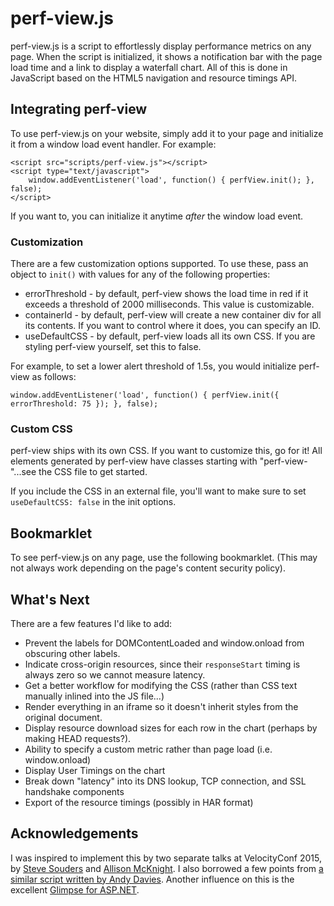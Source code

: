 # perf-view.js

perf-view.js is a script to effortlessly display performance metrics on any page.  When the script is initialized, it shows a notification bar with the page load time and a link to display a waterfall chart.  All of this is done in JavaScript based on the HTML5 navigation and resource timings API. 

## Integrating perf-view
To use perf-view.js on your website, simply add it to your page and initialize it from a window load event handler.  For example:

	<script src="scripts/perf-view.js"></script>
	<script type="text/javascript">
		window.addEventListener('load', function() { perfView.init(); }, false);
	</script>

If you want to, you can initialize it anytime _after_ the window load event.

### Customization

There are a few customization options supported.  To use these, pass an object to `init()` with values for any of the following properties:

- errorThreshold - by default, perf-view shows the load time in red if it exceeds a threshold of 2000 milliseconds.  This value is customizable.
- containerId - by default, perf-view will create a new container div for all its contents. If you want to control where it does, you can specify an ID.
- useDefaultCSS - by default, perf-view loads all its own CSS.  If you are styling perf-view yourself, set this to false.

For example, to set a lower alert threshold of 1.5s, you would initialize perf-view as follows:

	window.addEventListener('load', function() { perfView.init({ errorThreshold: 75 }); }, false);


### Custom CSS
perf-view ships with its own CSS.  If you want to customize this, go for it!  All elements generated by perf-view have classes starting with "perf-view-"...see the CSS file to get started.

If you include the CSS in an external file, you'll want to make sure to set `useDefaultCSS: false` in the init options.

## Bookmarklet
To see perf-view.js on any page, use the following bookmarklet. (This may not always work depending on the page's content security policy).

## What's Next
There are a few features I'd like to add:

- Prevent the labels for DOMContentLoaded and window.onload from obscuring other labels. 
- Indicate cross-origin resources, since their `responseStart` timing is always zero so we cannot measure latency.
- Get a better workflow for modifying the CSS (rather than CSS text manually inlined into the JS file...)
- Render everything in an iframe so it doesn't inherit styles from the original document.
- Display resource download sizes for each row in the chart (perhaps by making HEAD requests?).
- Ability to specify a custom metric rather than page load (i.e. window.onload)
- Display User Timings on the chart
- Break down "latency" into its DNS lookup, TCP connection, and SSL handshake components 
- Export of the resource timings (possibly in HAR format)

## Acknowledgements

I was inspired to implement this by two separate talks at VelocityConf 2015, by [Steve Souders](http://www.slideshare.net/souders/designperformance-velocity-2015) and [Allison McKnight](https://speakerdeck.com/aemcknig/crafting-performance-alerting-tools).  I also borrowed a few points from [a similar script written by Andy Davies](//andydavies.github.io/waterfall).  Another influence on this is the excellent [Glimpse for ASP.NET](http://getglimpse.com/).
